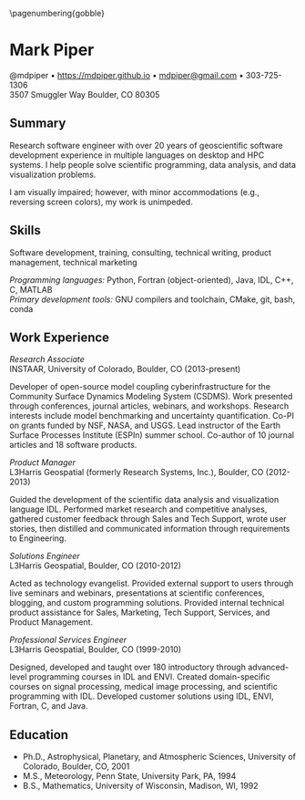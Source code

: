 <!-- A one-page resume -->

\pagenumbering{gobble}

# Mark Piper

@mdpiper &bull;
https://mdpiper.github.io &bull;
mdpiper@gmail.com &bull;
303-725-1306  
3507 Smuggler Way Boulder, CO 80305


## Summary

Research software engineer
with over 20 years of geoscientific software development experience
in multiple languages on desktop and HPC systems.
I help people solve
scientific programming, data analysis, and data visualization problems.

I am visually impaired;
however, with minor accommodations (e.g., reversing screen colors),
my work is unimpeded.
<!-- I'm a master of keybindings. -->


## Skills

Software development, training, consulting, technical writing,
product management, technical marketing

>
_Programming languages:_ Python, Fortran (object-oriented), Java, IDL, C++, C, MATLAB  
_Primary development tools:_ GNU compilers and toolchain, CMake, git, bash, conda


## Work Experience

*Research Associate*  
INSTAAR, University of Colorado, Boulder, CO (2013-present)

>
Developer of open-source model coupling cyberinfrastructure
for the Community Surface Dynamics Modeling System (CSDMS).
Work presented through conferences, journal articles, webinars, and workshops.
Research interests include model benchmarking
and uncertainty quantification.
Co-PI on grants funded by NSF, NASA, and USGS.
Lead instructor of the Earth Surface Processes Institute (ESPIn) summer school.
Co-author of 10 journal articles and 18 software products.

*Product Manager*  
L3Harris Geospatial (formerly Research Systems, Inc.),
Boulder, CO (2012-2013)

>
Guided the development of the 
scientific data analysis and visualization language IDL.
Performed market research and competitive analyses,
gathered customer feedback through Sales and Tech Support,
wrote user stories,
then distilled and communicated information through requirements to Engineering.

*Solutions Engineer*  
L3Harris Geospatial, Boulder, CO (2010-2012)

>
Acted as technology evangelist.
Provided external support to users through
live seminars and webinars,
presentations at scientific conferences,
blogging, and custom programming solutions.
Provided internal technical product assistance
for Sales, Marketing, Tech Support, Services, and Product Management.

*Professional Services Engineer*  
L3Harris Geospatial, Boulder, CO (1999-2010)

>
Designed, developed and taught over 180
introductory through advanced-level programming courses in IDL and ENVI.
Created domain-specific courses on signal processing,
medical image processing, and scientific programming with IDL.
Developed customer solutions using
IDL, ENVI, Fortran, C, and Java.


## Education

* Ph.D., Astrophysical, Planetary, and Atmospheric Sciences,
  University of Colorado, Boulder, CO, 2001
* M.S., Meteorology, Penn State, University Park, PA, 1994
* B.S., Mathematics, University of Wisconsin, Madison, WI, 1992
